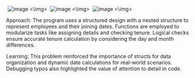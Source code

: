 <img> ![image](https://github.com/user-attachments/assets/73237171-9c22-4c09-b4b4-449e7d028103) <\img>
<img> ![image](https://github.com/user-attachments/assets/542fb67b-9de2-4b58-82b8-b7c50b02b043) <\img>
<img> ![image](https://github.com/user-attachments/assets/3c17cb55-bdc3-46fc-b3c8-3272f6e67437) <\img>

Approach:
The program uses a structured design with a nested structure to represent employees and their joining dates. Functions are employed to modularize tasks like assigning details and checking tenure. Logical checks ensure accurate tenure calculation by considering the day and month differences.

Learning:
This problem reinforced the importance of structs for data organization and dynamic date calculations for real-world scenarios. Debugging typos also highlighted the value of attention to detail in code.
